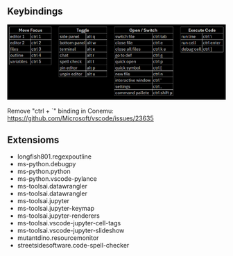 ## Keybindings

![keybindings](keybindings.PNG "keybindings")

Remove "ctrl + `" binding in Conemu: https://github.com/Microsoft/vscode/issues/23635

## Extensioms

- longfish801.regexpoutline
- ms-python.debugpy
- ms-python.python
- ms-python.vscode-pylance
- ms-toolsai.datawrangler
- ms-toolsai.datawrangler
- ms-toolsai.jupyter
- ms-toolsai.jupyter-keymap
- ms-toolsai.jupyter-renderers
- ms-toolsai.vscode-jupyter-cell-tags
- ms-toolsai.vscode-jupyter-slideshow
- mutantdino.resourcemonitor
- streetsidesoftware.code-spell-checker
